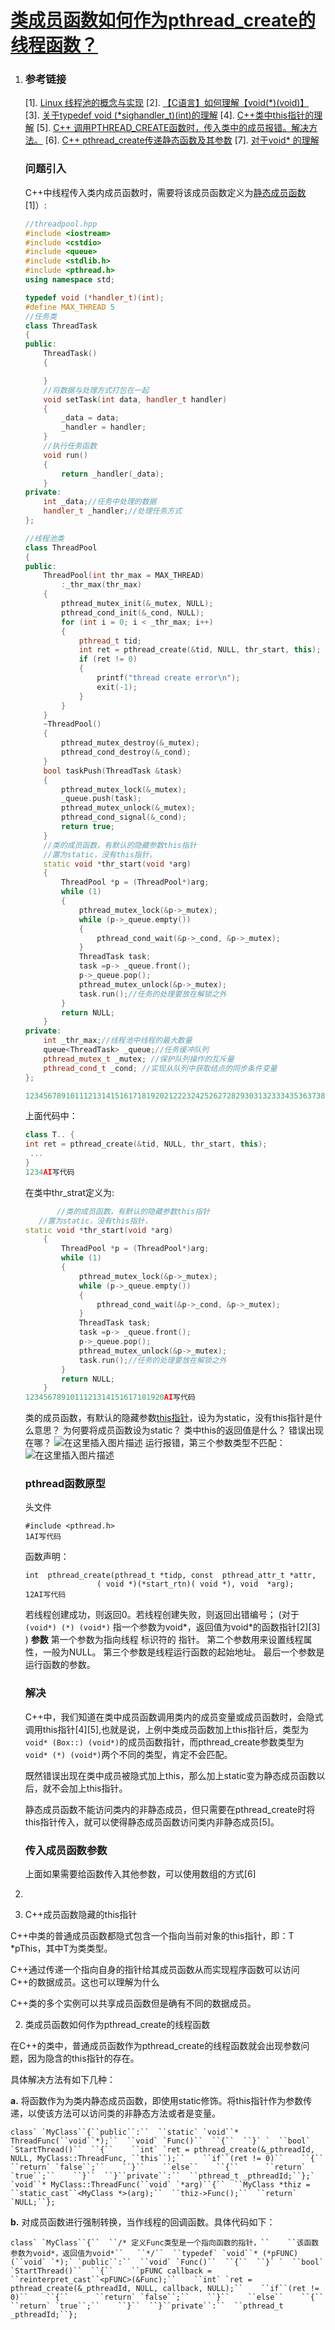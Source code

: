 # [类成员函数如何作为pthread_create的线程函数？](https://www.cnblogs.com/yanghh/p/12924858.html)

1. ### 参考链接

   [1]. [Linux 线程池的概念与实现](https://blog.csdn.net/qq_44443986/article/details/115441456)
   [2]. [【C语言】如何理解【void(*)(void)】](https://blog.csdn.net/Edidaughter/article/details/117194879)
   [3]. [关于typedef void (*sighandler_t)(int)的理解](https://blog.csdn.net/davidsky11/article/details/28278973)
   [4]. [C++类中this指针的理解](https://www.cnblogs.com/liushui-sky/p/5802981.html)
   [5]. [C++ 调用PTHREAD_CREATE函数时，传入类中的成员报错。解决方法。](https://www.cnblogs.com/ZQQH/p/8930193.html)
   [6]. [C++ pthread_create传递静态函数及其参数](https://blog.csdn.net/shitouwuhao/article/details/41823167)
   [7]. [对于void* 的理解](https://blog.csdn.net/Joshua_bu/article/details/80432217)

   ### 问题引入

   C++中线程传入类内成员函数时，需要将该成员函数定义为[静态成员函数](https://so.csdn.net/so/search?q=静态成员函数&spm=1001.2101.3001.7020)[1]）:

   ```cpp
   //threadpool.hpp
   #include <iostream>
   #include <cstdio>
   #include <queue>
   #include <stdlib.h>
   #include <pthread.h>
   using namespace std;
   
   typedef void (*handler_t)(int);
   #define MAX_THREAD 5
   //任务类
   class ThreadTask
   {
   public:
       ThreadTask()
       {
   
       }
       //将数据与处理方式打包在一起
       void setTask(int data, handler_t handler)
       {
           _data = data;
           _handler = handler;
       }
       //执行任务函数
       void run()
       {
           return _handler(_data);
       }
   private:
       int _data;//任务中处理的数据
       handler_t _handler;//处理任务方式
   };
   
   //线程池类
   class ThreadPool
   {
   public:
       ThreadPool(int thr_max = MAX_THREAD)
           :_thr_max(thr_max)
       {
           pthread_mutex_init(&_mutex, NULL);
           pthread_cond_init(&_cond, NULL);
           for (int i = 0; i < _thr_max; i++)
           {
               pthread_t tid;
               int ret = pthread_create(&tid, NULL, thr_start, this);
               if (ret != 0)
               {
                   printf("thread create error\n");
                   exit(-1);
               }
           }
       }
       ~ThreadPool()
       {
           pthread_mutex_destroy(&_mutex);
           pthread_cond_destroy(&_cond);
       }
       bool taskPush(ThreadTask &task)
       {
           pthread_mutex_lock(&_mutex);
           _queue.push(task);
           pthread_mutex_unlock(&_mutex);
           pthread_cond_signal(&_cond);
           return true;
       }
       //类的成员函数，有默认的隐藏参数this指针
       //置为static，没有this指针，
       static void *thr_start(void *arg)
       {
           ThreadPool *p = (ThreadPool*)arg;
           while (1)
           {
               pthread_mutex_lock(&p->_mutex);
               while (p->_queue.empty())
               {
                   pthread_cond_wait(&p->_cond, &p->_mutex);
               }
               ThreadTask task;
               task =p-> _queue.front();
               p->_queue.pop();
               pthread_mutex_unlock(&p->_mutex);
               task.run();//任务的处理要放在解锁之外
           }
           return NULL;
       }
   private:
       int _thr_max;//线程池中线程的最大数量
       queue<ThreadTask> _queue;//任务缓冲队列
       pthread_mutex_t _mutex; //保护队列操作的互斥量
       pthread_cond_t _cond; //实现从队列中获取结点的同步条件变量
   };
   
   12345678910111213141516171819202122232425262728293031323334353637383940414243444546474849505152535455565758596061626364656667686970717273747576777879808182838485868788899091929394AI写代码
   ```

   上面代码中：

   ```cpp
   class T.. {
   int ret = pthread_create(&tid, NULL, thr_start, this);
    ...
   }
   1234AI写代码
   ```

   在类中thr_strat定义为:

   ```cpp
          //类的成员函数，有默认的隐藏参数this指针
      //置为static，没有this指针，
   static void *thr_start(void *arg)
       {
           ThreadPool *p = (ThreadPool*)arg;
           while (1)
           {
               pthread_mutex_lock(&p->_mutex);
               while (p->_queue.empty())
               {
                   pthread_cond_wait(&p->_cond, &p->_mutex);
               }
               ThreadTask task;
               task =p-> _queue.front();
               p->_queue.pop();
               pthread_mutex_unlock(&p->_mutex);
               task.run();//任务的处理要放在解锁之外
           }
           return NULL;
       }
   1234567891011121314151617181920AI写代码
   ```

   类的成员函数，有默认的隐藏参数[this指针](https://so.csdn.net/so/search?q=this指针&spm=1001.2101.3001.7020)，设为为static，没有this指针是什么意思？
   为何要将成员函数设为static？
   类中this的返回值是什么？
   错误出现在哪？
   ![在这里插入图片描述](https://i-blog.csdnimg.cn/blog_migrate/ff10aee4a1aa7cc0a3f98b79502643ec.png)
   运行报错，第三个参数类型不匹配：
   ![在这里插入图片描述](https://i-blog.csdnimg.cn/blog_migrate/d60b10401661e3c1188c7bb31ee1ab20.png)

   ### pthread函数原型

   头文件

   ```
   #include <pthread.h>
   1AI写代码
   ```

   函数声明：

   ```
   int  pthread_create(pthread_t *tidp, const  pthread_attr_t *attr,
                   ( void *)(*start_rtn)( void *), void  *arg);
   12AI写代码
   ```

   若线程创建成功，则返回0。若线程创建失败，则返回出错编号；
   (对于`(void*) (*) (void*)` 指一个参数为void*，返回值为void*的函数指针[2][3] )
   **参数**
   第一个参数为指向线程 标识符的 指针。
   第二个参数用来设置线程属性，一般为NULL。
   第三个参数是线程运行函数的起始地址。
   最后一个参数是运行函数的参数。

   ### 解决

   C++中，我们知道在类中成员函数调用类内的成员变量或成员函数时，会隐式调用this指针[4][5],也就是说，上例中类成员函数加上this指针后，类型为`void* (Box::) (void*)`的成员函数指针，而pthread_create参数类型为`void* (*) (void*)`两个不同的类型，肯定不会匹配。

   既然错误出现在类中成员被隐式加上this，那么加上static变为静态成员函数以后，就不会加上this指针。

   静态成员函数不能访问类内的非静态成员，但只需要在pthread_create时将this指针传入，就可以使得静态成员函数访问类内非静态成员[5]。

   ### 传入成员函数参数

   上面如果需要给函数传入其他参数，可以使用数组的方式[6]

2. 

3. C++成员函数隐藏的this指针

  C++中类的普通成员函数都隐式包含一个指向当前对象的this指针，即：T *pThis，其中T为类类型。

  C++通过传递一个指向自身的指针给其成员函数从而实现程序函数可以访问C++的数据成员。这也可以理解为什么

  C++类的多个实例可以共享成员函数但是确有不同的数据成员。

 

2. 类成员函数如何作为pthread_create的线程函数

  在C++的类中，普通成员函数作为pthread_create的线程函数就会出现参数问题，因为隐含的this指针的存在。

  具体解决方法有如下几种：

  **a.** 将函数作为为类内静态成员函数，即使用static修饰。将this指针作为参数传递，以使该方法可以访问类的非静态方法或者是变量。

```
class` `MyClass``{``public``:``  ``static` `void``* ThreadFunc(``void``*);``  ``void` `Func()``  ``{``  ``}` `  ``bool` `StartThread()``  ``{``    ``int` `ret = pthread_create(&_pthreadId, NULL, MyClass::ThreadFunc, ``this``);``    ``if``(ret != 0)``    ``{``      ``return` `false``;``    ``}``    ``else``    ``{``      ``return` `true``;``    ``}``  ``}``private``:``  ``pthread_t _pthreadId;``};` `void``* MyClass::ThreadFunc(``void` `*arg)``{``  ``MyClass *thiz = ``static_cast``<MyClass *>(arg);``  ``thiz->Func();``  ``return` `NULL;``};
```

  **b.** 对成员函数进行强制转换，当作线程的回调函数。具体代码如下：

```
class` `MyClass``{``  ``/* 定义Func类型是一个指向函数的指针，``    ``该函数参数为void*，返回值为void*``   ``*/``  ``typedef` `void``* (*pFUNC)(``void` `*);` `public``:``  ``void` `Func()``  ``{``  ``}` `  ``bool` `StartThread()``  ``{``    ``pFUNC callback = ``reinterpret_cast``<pFUNC>(&Func);``    ``int` `ret = pthread_create(&_pthreadId, NULL, callback, NULL);``    ``if``(ret != 0)``    ``{``      ``return` `false``;``    ``}``    ``else``    ``{``      ``return` `true``;``    ``}``  ``}``private``:``  ``pthread_t _pthreadId;``};
```